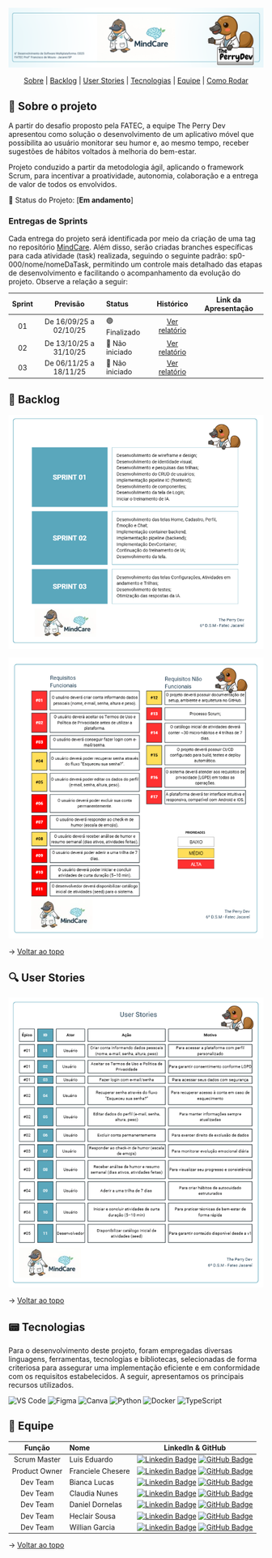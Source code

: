 <br id="topo">

<p align="center"> <img src="assets/1.png" /></p>

<p align="center">
    <a href="#sobre">Sobre</a>  |  
    <a href="#backlogs">Backlog</a>  |  
    <a href="#user-stories">User Stories</a>  |    
    <a href="#tecnologias">Tecnologias</a>  |  
    <a href="#equipe">Equipe</a>  | 
    <a href="#comorodar">Como Rodar</a>
</p>

<span id="sobre">

## :bookmark_tabs: Sobre o projeto

A partir do desafio proposto pela FATEC, a equipe The Perry Dev apresentou como solução o desenvolvimento de um aplicativo móvel que possibilita ao usuário monitorar seu humor e, ao mesmo tempo, receber sugestões de hábitos voltados à melhoria do bem-estar.

Projeto conduzido a partir da metodologia ágil, aplicando o framework Scrum, para incentivar a proatividade, autonomia, colaboração e a entrega de valor de todos os envolvidos.

:pushpin: Status do Projeto: [**Em andamento**] <!--(https://github.com/ThePerryDev/NutriPerry/tree/sp1/develop) -->

### Entregas de Sprints

Cada entrega do projeto será identificada por meio da criação de uma tag no repositório [MindCare](https://github.com/ThePerryDev/MindCare). Além disso, serão criadas branches específicas para cada atividade (task) realizada, seguindo o seguinte padrão: sp0-000/nome/nomeDaTask, permitindo um controle mais detalhado das etapas de desenvolvimento e facilitando o acompanhamento da evolução do projeto. Observe a relação a seguir:

| Sprint |          Previsão          | Status          |              Histórico               |                                           Link da Apresentação                                            |
| :----: | :------------------------: | :-------------- | :----------------------------------: | :-------------------------------------------------------------------------------------------------------: |
|   01   | De 16/09/25 a 02/10/25 | 🟢 Finalizado | <a href="#sprint1">Ver relatório</a> | <!--[SPRINT 01](https://drive.google.com/file/d/1X_RZB2BagwwqgAaqVM5RqBzSTGLluFpU/view?usp=drive_link)--> |
|   02   |   De 13/10/25 a 31/10/25   | 🔴 Não iniciado   | <a href="#sprint2">Ver relatório</a> |                             <!--[SPRINT 02](https://youtu.be/mZhYl-Wf9Bk)-->                              |
|   03   |   De 06/11/25 a 18/11/25   | 🔴 Não iniciado   | <a href="#sprint3">Ver relatório</a> |                             <!--[SPRINT 03](https://youtu.be/mZhYl-Wf9Bk)-->                              |

<!--🟡-->

<span id="backlogs">

## :dart: Backlog

<p align="center"> <img src="assets/Backlog.png" /></p>
<p align="center"> <img src="assets/Requisitos.png" /></p>

→ [Voltar ao topo](#topo)

<span id="user-stories">

## :mag: User Stories

<p align="center"> <img src="assets/UserStories.png" /></p>

→ [Voltar ao topo](#topo)

<span id="tecnologias">

## :pager: Tecnologias

Para o desenvolvimento deste projeto, foram empregadas diversas linguagens, ferramentas, tecnologias e bibliotecas, selecionadas de forma criteriosa para assegurar uma implementação eficiente e em conformidade com os requisitos estabelecidos. A seguir, apresentamos os principais recursos utilizados.

<img src="https://img.shields.io/badge/VS Code-20232A?style=for-the-badge&logo=VisualStudioCode&logoColor=007ACC" alt="VS Code" />
<!-- Figma -->
<img src="https://img.shields.io/badge/Figma-20232A?style=for-the-badge&logo=Figma&logoColor=F24E1E" alt="Figma" />
<!-- Canva -->
<img src="https://img.shields.io/badge/Canva-20232A?style=for-the-badge&logo=Canva&logoColor=00C4CC" alt="Canva" />
<!-- Python -->
<img src="https://img.shields.io/badge/Python-20232A?style=for-the-badge&logo=Python&logoColor=3776AB" alt="Python" />
<!-- Docker -->
<img src="https://img.shields.io/badge/Docker-20232A?style=for-the-badge&logo=Docker&logoColor=2496ED" alt="Docker" />
<!-- TypeScript -->
<img src="https://img.shields.io/badge/TypeScript-20232A?style=for-the-badge&logo=TypeScript&logoColor=3178C6" alt="TypeScript" />

<span id="equipe">

## :busts_in_silhouette: Equipe

|    Função     | Nome                                  |                                                                                                                                                      LinkedIn & GitHub                                                                                                                                                      |
| :-----------: | :------------------------------------ | :-------------------------------------------------------------------------------------------------------------------------------------------------------------------------------------------------------------------------------------------------------------------------------------------------------------------------: |
|   Scrum Master    | Luis Eduardo                     |     [![Linkedin Badge](https://img.shields.io/badge/Linkedin-blue?style=flat-square&logo=Linkedin&logoColor=white)](https://linkedin.com/in/eduardo-moraes-68001a272/) [![GitHub Badge](https://img.shields.io/badge/GitHub-111217?style=flat-square&logo=github&logoColor=white)](https://github.com/Eduardo270704)      |
|   Product Owner    | Franciele Chesere               | [![Linkedin Badge](https://img.shields.io/badge/Linkedin-blue?style=flat-square&logo=Linkedin&logoColor=white)](https://www.linkedin.com/in/franciele-chesere-605974274/) [![GitHub Badge](https://img.shields.io/badge/GitHub-111217?style=flat-square&logo=github&logoColor=white)](https://github.com/ChesereF) |
|   Dev Team    | Bianca Lucas                |   [![Linkedin Badge](https://img.shields.io/badge/Linkedin-blue?style=flat-square&logo=Linkedin&logoColor=white)](https://www.linkedin.com/in/bianca-lucas-da-silva-cacula) [![GitHub Badge](https://img.shields.io/badge/GitHub-111217?style=flat-square&logo=github&logoColor=white)](https://github.com/biancalsc)   |
|   Dev Team    | Claudia Nunes                |   [![Linkedin Badge](https://img.shields.io/badge/Linkedin-blue?style=flat-square&logo=Linkedin&logoColor=white)](https://www.linkedin.com/in/claudia-nuness?utm_source=share&utm_campaign=share_via&utm_content=profile&utm_medium=android_app) [![GitHub Badge](https://img.shields.io/badge/GitHub-111217?style=flat-square&logo=github&logoColor=white)](https://github.com/Claudia-Nunes)   |
|   Dev Team    | Daniel Dornelas          |          [![Linkedin Badge](https://img.shields.io/badge/Linkedin-blue?style=flat-square&logo=Linkedin&logoColor=white)](https://linkedin.com/in/daniel-dornelas-758a25267/) [![GitHub Badge](https://img.shields.io/badge/GitHub-111217?style=flat-square&logo=github&logoColor=white)](https://github.com/Dani-dornas)          |
|   Dev Team    | Heclair Sousa               | [![Linkedin Badge](https://img.shields.io/badge/Linkedin-blue?style=flat-square&logo=Linkedin&logoColor=white)](https://www.linkedin.com/in/heclairsousa/) [![GitHub Badge](https://img.shields.io/badge/GitHub-111217?style=flat-square&logo=github&logoColor=white)](https://github.com/heclair) |
|   Dev Team   | Willian Garcia         |        [![Linkedin Badge](https://img.shields.io/badge/Linkedin-blue?style=flat-square&logo=Linkedin&logoColor=white)](https://www.linkedin.com/in/willian-garcia-6b0892123/) [![GitHub Badge](https://img.shields.io/badge/GitHub-111217?style=flat-square&logo=github&logoColor=white)](https://github.com/Willian-Garcia)        |


→ [Voltar ao topo](#topo)